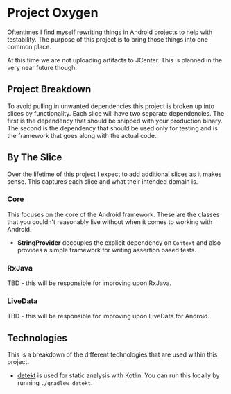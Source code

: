 # Project Oxygen

Oftentimes I find myself rewriting things in Android projects to help 
with testability. The purpose of this project is to bring those things 
into one common place.

At this time we are not uploading artifacts to JCenter. This is planned
in the very near future though. 

## Project Breakdown

To avoid pulling in unwanted dependencies this project is broken up into 
slices by functionality. Each slice will have two separate dependencies. 
The first is the dependency that should be shipped with your production
binary. The second is the dependency that should be used only for testing
and is the framework that goes along with the actual code.

## By The Slice

Over the lifetime of this project I expect to add additional slices as it
makes sense. This captures each slice and what their intended domain is.

### Core

This focuses on the core of the Android framework. These are the classes
that you couldn't reasonably live without when it comes to working with
Android.

* **StringProvider** decouples the explicit dependency on `Context` and
also provides a simple framework for writing assertion based tests.

### RxJava

TBD - this will be responsible for improving upon RxJava.

### LiveData

TBD - this will be responsible for improving upon LiveData for Android.

## Technologies

This is a breakdown of the different technologies that are used within
this project.

* [detekt](https://github.com/arturbosch/detekt) is used for static 
analysis with Kotlin. You can run this locally by running 
`./gradlew detekt`.